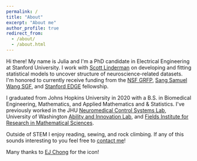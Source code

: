 ```yaml
---
permalink: /
title: "About"
excerpt: "About me"
author_profile: true
redirect_from: 
  - /about/
  - /about.html
---
```


Hi there! My name is Julia and I'm a PhD candidate in Electrical Engineering at Stanford University. I work with [Scott Linderman](https://web.stanford.edu/~swl1/) on developing and fitting statistical models to uncover structure of neuroscience-related datasets. I'm honored to currently receive funding from the [NSF GRFP](https://www.nsfgrfp.org/), [Sang Samuel Wang SGF](https://vpge.stanford.edu/fellowships-funding/sgf), and [Stanford EDGE](https://vpge.stanford.edu/fellowships-funding/enhancing-diversity-graduate) fellowship.

I graduated from Johns Hopkins University in 2020 with a B.S. in Biomedical Engineering, Mathematics, and Applied Mathematics and & Statistics. I've previously worked in the JHU [Neuromedical Control Systems Lab](https://sarmalab.icm.jhu.edu/), University of Washington [Ability and Innovation Lab](https://steelelab.me.uw.edu/), and [Fields Institute for Research in Mathematical Sciences](http://www.fields.utoronto.ca/activities/19-20/2019-fusrp). 

Outside of STEM I enjoy reading, sewing, and rock climbing. If any of this sounds interesting to you feel free to [contact me](mailto:jcostac@stanford.edu)! 

Many thanks to [EJ Chong](https://ejchong.com/) for the icon!

